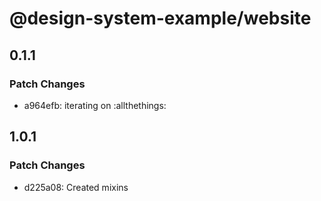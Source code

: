 # @design-system-example/website

## 0.1.1

### Patch Changes

- a964efb: iterating on :allthethings:

## 1.0.1

### Patch Changes

- d225a08: Created mixins
